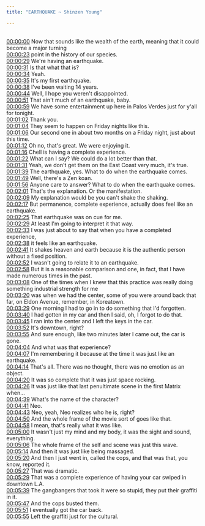 ```yaml
---
title: "EARTHQUAKE ~ Shinzen Young"

---
```

<br>[00:00:00](https://www.youtube.com/watch?v=6GvzpHVjyhc&t=0)   Now that sounds like the wealth of the earth, meaning that it could become a major turning 
<br>[00:00:23](https://www.youtube.com/watch?v=6GvzpHVjyhc&t=23)   point in the history of our species. 
<br>[00:00:29](https://www.youtube.com/watch?v=6GvzpHVjyhc&t=29)   We're having an earthquake. 
<br>[00:00:31](https://www.youtube.com/watch?v=6GvzpHVjyhc&t=31)   Is that what that is? 
<br>[00:00:34](https://www.youtube.com/watch?v=6GvzpHVjyhc&t=34)   Yeah. 
<br>[00:00:35](https://www.youtube.com/watch?v=6GvzpHVjyhc&t=35)   It's my first earthquake. 
<br>[00:00:38](https://www.youtube.com/watch?v=6GvzpHVjyhc&t=38)   I've been waiting 14 years. 
<br>[00:00:44](https://www.youtube.com/watch?v=6GvzpHVjyhc&t=44)   Well, I hope you weren't disappointed. 
<br>[00:00:51](https://www.youtube.com/watch?v=6GvzpHVjyhc&t=51)   That ain't much of an earthquake, baby. 
<br>[00:00:59](https://www.youtube.com/watch?v=6GvzpHVjyhc&t=59)   We have some entertainment up here in Palos Verdes just for y'all for tonight. 
<br>[00:01:02](https://www.youtube.com/watch?v=6GvzpHVjyhc&t=62)   Thank you. 
<br>[00:01:04](https://www.youtube.com/watch?v=6GvzpHVjyhc&t=64)   They seem to happen on Friday nights like this. 
<br>[00:01:06](https://www.youtube.com/watch?v=6GvzpHVjyhc&t=66)   Our second one in about two months on a Friday night, just about this time. 
<br>[00:01:12](https://www.youtube.com/watch?v=6GvzpHVjyhc&t=72)   Oh no, that's great. We were enjoying it. 
<br>[00:01:16](https://www.youtube.com/watch?v=6GvzpHVjyhc&t=76)   Chell is having a complete experience. 
<br>[00:01:22](https://www.youtube.com/watch?v=6GvzpHVjyhc&t=82)   What can I say? We could do a lot better than that. 
<br>[00:01:31](https://www.youtube.com/watch?v=6GvzpHVjyhc&t=91)   Yeah, we don't get them on the East Coast very much, it's true. 
<br>[00:01:39](https://www.youtube.com/watch?v=6GvzpHVjyhc&t=99)   The earthquake, yes. What to do when the earthquake comes. 
<br>[00:01:49](https://www.youtube.com/watch?v=6GvzpHVjyhc&t=109)   Well, there's a Zen koan. 
<br>[00:01:56](https://www.youtube.com/watch?v=6GvzpHVjyhc&t=116)   Anyone care to answer? What to do when the earthquake comes. 
<br>[00:02:01](https://www.youtube.com/watch?v=6GvzpHVjyhc&t=121)   That's the explanation. Or the manifestation. 
<br>[00:02:09](https://www.youtube.com/watch?v=6GvzpHVjyhc&t=129)   My explanation would be you can't shake the shaking. 
<br>[00:02:17](https://www.youtube.com/watch?v=6GvzpHVjyhc&t=137)   But permanence, complete experience, actually does feel like an earthquake. 
<br>[00:02:25](https://www.youtube.com/watch?v=6GvzpHVjyhc&t=145)   That earthquake was on cue for me. 
<br>[00:02:29](https://www.youtube.com/watch?v=6GvzpHVjyhc&t=149)   At least I'm going to interpret it that way. 
<br>[00:02:33](https://www.youtube.com/watch?v=6GvzpHVjyhc&t=153)   I was just about to say that when you have a completed experience, 
<br>[00:02:38](https://www.youtube.com/watch?v=6GvzpHVjyhc&t=158)   it feels like an earthquake. 
<br>[00:02:41](https://www.youtube.com/watch?v=6GvzpHVjyhc&t=161)   It shakes heaven and earth because it is the authentic person without a fixed position. 
<br>[00:02:52](https://www.youtube.com/watch?v=6GvzpHVjyhc&t=172)   I wasn't going to relate it to an earthquake. 
<br>[00:02:58](https://www.youtube.com/watch?v=6GvzpHVjyhc&t=178)   But it is a reasonable comparison and one, in fact, that I have made numerous times in the past. 
<br>[00:03:08](https://www.youtube.com/watch?v=6GvzpHVjyhc&t=188)   One of the times when I knew that this practice was really doing something industrial strength for me 
<br>[00:03:20](https://www.youtube.com/watch?v=6GvzpHVjyhc&t=200)   was when we had the center, some of you were around back that far, on Eldon Avenue, remember, in Koreatown. 
<br>[00:03:29](https://www.youtube.com/watch?v=6GvzpHVjyhc&t=209)   One morning I had to go in to do something that I'd forgotten. 
<br>[00:03:40](https://www.youtube.com/watch?v=6GvzpHVjyhc&t=220)   I had gotten in my car and then I said, oh, I forgot to do that. 
<br>[00:03:45](https://www.youtube.com/watch?v=6GvzpHVjyhc&t=225)   I ran into the center and I left the keys in the car. 
<br>[00:03:52](https://www.youtube.com/watch?v=6GvzpHVjyhc&t=232)   It's downtown, right? 
<br>[00:03:55](https://www.youtube.com/watch?v=6GvzpHVjyhc&t=235)   And sure enough, like two minutes later I came out, the car is gone. 
<br>[00:04:04](https://www.youtube.com/watch?v=6GvzpHVjyhc&t=244)   And what was that experience? 
<br>[00:04:07](https://www.youtube.com/watch?v=6GvzpHVjyhc&t=247)   I'm remembering it because at the time it was just like an earthquake. 
<br>[00:04:14](https://www.youtube.com/watch?v=6GvzpHVjyhc&t=254)   That's all. There was no thought, there was no emotion as an object. 
<br>[00:04:20](https://www.youtube.com/watch?v=6GvzpHVjyhc&t=260)   It was so complete that it was just space rocking. 
<br>[00:04:26](https://www.youtube.com/watch?v=6GvzpHVjyhc&t=266)   It was just like that last penultimate scene in the first Matrix when... 
<br>[00:04:39](https://www.youtube.com/watch?v=6GvzpHVjyhc&t=279)   What's the name of the character? 
<br>[00:04:41](https://www.youtube.com/watch?v=6GvzpHVjyhc&t=281)   Neo. 
<br>[00:04:43](https://www.youtube.com/watch?v=6GvzpHVjyhc&t=283)   Neo, yeah, Neo realizes who he is, right? 
<br>[00:04:50](https://www.youtube.com/watch?v=6GvzpHVjyhc&t=290)   And the whole frame of the movie sort of goes like that. 
<br>[00:04:58](https://www.youtube.com/watch?v=6GvzpHVjyhc&t=298)   I mean, that's really what it was like. 
<br>[00:05:00](https://www.youtube.com/watch?v=6GvzpHVjyhc&t=300)   It wasn't just my mind and my body, it was the sight and sound, everything. 
<br>[00:05:06](https://www.youtube.com/watch?v=6GvzpHVjyhc&t=306)   The whole frame of the self and scene was just this wave. 
<br>[00:05:14](https://www.youtube.com/watch?v=6GvzpHVjyhc&t=314)   And then it was just like being massaged. 
<br>[00:05:20](https://www.youtube.com/watch?v=6GvzpHVjyhc&t=320)   And then I just went in, called the cops, and that was that, you know, reported it. 
<br>[00:05:27](https://www.youtube.com/watch?v=6GvzpHVjyhc&t=327)   That was dramatic. 
<br>[00:05:29](https://www.youtube.com/watch?v=6GvzpHVjyhc&t=329)   That was a complete experience of having your car swiped in downtown L.A. 
<br>[00:05:39](https://www.youtube.com/watch?v=6GvzpHVjyhc&t=339)   The gangbangers that took it were so stupid, they put their graffiti in it. 
<br>[00:05:47](https://www.youtube.com/watch?v=6GvzpHVjyhc&t=347)   And the cops busted them. 
<br>[00:05:51](https://www.youtube.com/watch?v=6GvzpHVjyhc&t=351)   I eventually got the car back. 
<br>[00:05:55](https://www.youtube.com/watch?v=6GvzpHVjyhc&t=355)   Left the graffiti just for the cultural. 
<br>